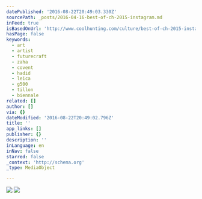 ```yaml
---
datePublished: '2016-08-22T20:49:03.330Z'
sourcePath: _posts/2016-04-16-best-of-ch-2015-instagram.md
inFeed: true
isBasedOnUrl: 'http://www.coolhunting.com/culture/best-of-ch-2015-instagram'
hasPage: false
keywords:
  - art
  - artist
  - futurecraft
  - zaha
  - covent
  - hadid
  - leica
  - g500
  - tillon
  - biennale
related: []
author: []
via: {}
dateModified: '2016-08-22T20:49:02.796Z'
title: ''
app_links: []
publisher: {}
description: ''
inLanguage: en
inNav: false
starred: false
_context: 'http://schema.org'
_type: MediaObject

---
```

![](https://the-grid-user-content.s3-us-west-2.amazonaws.com/c8102649-0ed4-4030-851f-a62ed3ee8e65.jpg)
![](https://the-grid-user-content.s3-us-west-2.amazonaws.com/b4998de0-6e22-481d-b639-f56cee190856.jpg)